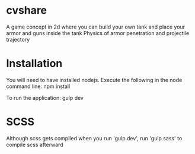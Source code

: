 # cvshare
A game concept in 2d where you can build your own tank and place your armor and guns inside the tank
Physics of armor penetration and projectile trajectory

# Installation
You will need to have installed nodejs.
Execute the following in the node command line:
npm install

To run the application:
gulp dev

# SCSS
Although scss gets compiled when you run 'gulp dev',
run 'gulp sass' to compile scss afterward
